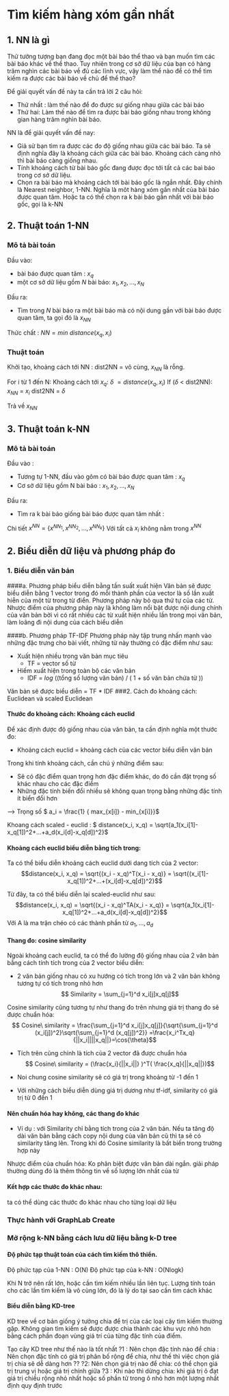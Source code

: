 Tìm kiếm hàng xóm gần nhất
=================

## 1. NN là gì 
Thử tưởng tượng bạn đang đọc một bài báo thể thao và bạn muốn tìm các bài báo khác về thể thao. Tuy nhiên trong cơ sở dữ liệu của bạn có hàng trăm nghìn các bài báo về đủ các lĩnh vực, vậy làm thể nào để có thể tìm kiếm ra được các bài báo về chủ để thể thao?

Để giải quyết vấn đề này ta cần trả lời 2 câu hỏi:

* Thứ nhất : làm thế nào để đo được sự giống nhau giữa các bài báo
* Thứ hai: Làm thế nào để tìm ra được bài báo giống nhau trong không gian hàng trăm nghìn bài báo.

NN là để giải quyết vấn đề nay:

* Giả sử bạn tìm ra được các đo độ giống nhau giữa các bài báo. Ta sẽ định nghĩa đây là khoảng cách giữa các bài báo. Khoảng cách càng nhỏ thì bài báo càng giống nhau.
* Tính khoảng cách từ bài báo gốc đang được đọc tới tất cả các baì báo trong cơ sở dữ liệu.
* Chọn ra bài báo mà khoảng cách tới bài báo gốc là ngắn nhất. Đây chính là Nearest neighbor, 1-NN. Nghĩa là môt hàng xóm gần nhất của bài báo được quan tâm. Hoặc ta có thể chọn ra k bài báo gần nhất với bài báo gốc, gọi là k-NN
## 2. Thuật toán 1-NN
### Mô tả bài toán

Đầu vào:

* bài báo được quan tâm : $x_q$
* một cơ sở dữ liệu gồm $N$ bài báo: $x_1, x_2, ..., x_N$

Đầu ra:

* Tìm trong $N$ bài báo ra một bài báo mà có nội dung gần với bài báo được quan tâm, ta gọi đó là $x_{NN}$

Thức chất : $NN = min\ distance (x_q, x_i)$

### Thuật toán

Khởi tạo, khoảng cách tới NN : dist2NN = vô cùng, $x_{NN}$ là rỗng.

For i từ 1 đến N:
	Khoảng cách tới $x_q$: $\delta\ = distance(x_q, x_i)$
	If ($\delta$ < dist2NN):
	$x_{NN}$ = $x_i$
	dist2NN = $\delta$

Trả về $x_{NN}$

## 3. Thuật toán k-NN
### Mô tả bài toán

Đầu vào :

* Tương tự 1-NN, đầu vào gôm có bài báo được quan tâm : $x_q$
* Cơ sở dữ liệu gồm N bài báo : $x_1, x_2, ..., x_N$

Đầu ra:

* Tìm ra k bài báo giống bài báo được quan tâm nhất : 

Chi tiết
$x^{NN} = \{ x^{NN_1}, x^{NN_2}, ..., x^{NN_k}\}$
Với tất cả $x_i$ không nằm trong $x^{NN}$

## 2. Biểu diễn dữ liệu và phương pháp đo

### 1. Biểu diễn văn bản
####a. Phương pháp biểu diễn bằng tần suất xuất hiện
Văn bản sẽ được biểu diễn bằng 1 vector trong đó mỗi thành phần của vector là số lần xuất hiễn của một từ trong từ điển. Phương pháp này bỏ qua thứ tự của các từ.  
Nhược điểm của phương pháp này là không làm nổi bật được nội dung chính của văn bản bởi vì có rất nhiều các từ xuất hiện nhiều lần trong mọi văn bản, làm loãng đi nội dung của cách biểu diễn

####b. Phương pháp TF-IDF 
Phương pháp này tập trung nhấn mạnh vào những đặc trưng cho bài viết, những từ này thường có đặc điểm như sau:

* Xuất hiện nhiều trong văn bản mục tiêu
	* TF = vector số từ
* Hiếm xuất hiện trong toàn bộ các văn bản
	* IDF = $log$ ((tổng số lượng văn bản) / ( 1 + số văn bản chứa từ ))

Văn bản sẽ được biểu diễn = TF * IDF
###2. Cách đo khoảng cách: Euclidean và scaled Euclidean
#### Thước đo khoảng cách: Khoảng cách euclid
Để xác định được độ giống nhau của văn bản, ta cần định nghĩa một thước đo:

* Khoảng cách euclid = khoảng cách của các vector biểu diễn văn bản

Trong khi tính khoảng cách, cần chú ý những điểm sau:
* Sẽ có đặc điểm quan trọng hơn đặc điểm khác, do đó cần đặt trọng số khác nhau cho các đặc điểm
* Những đặc tính biến đổi nhiều sẽ không quan trọng bằng những đặc tính ít biển đổi hơn

--> Trọng số $ a_i = \frac{1} { max_{x[i]} - min_{x[i]}}$ 

Khoang cách scaled - euclid :
$ distance(x_i, x_q) = \sqrt{a_1(x_i[1]-x_q[1])^2+...+a_d(x_i[d]-x_q[d])^2}$

#### Khoảng cách euclid biểu diễn bằng tích trong:
Ta có thể biểu diễn khoảng cách euclid dưới dang tích của 2 vector:
$$distance(x_i, x_q) = \sqrt{(x_i - x_q)^T(x_i - x_q)} =  
\sqrt{(x_i[1]-x_q[1])^2+...+(x_i[d]-x_q[d])^2}$$

Từ đây, ta có thể biểu diễn lại scaled-euclid như sau:
$$distance(x_i, x_q) = \sqrt{(x_i - x_q)^TA(x_i - x_q)} =  \sqrt{a_1(x_i[1]-x_q[1])^2+...+a_d(x_i[d]-x_q[d])^2}$$
Với A là ma trận chéo có các thành phần từ $a_1,...,a_d$

#### Thang đo: cosine similarity
Ngoài khoảng cach euclid, ta có thể đo lường độ giống nhau của 2 văn bản bằng cách tính tích trong của 2 vector biểu diễn:

* 2 văn bản giống nhau có xu hướng có tích trong lớn và 2 văn bản không tương tự có tích trong nhỏ hơn
$$ Similarity = \sum_{j=1}^d x_i[j]x_q[j]$$

Cosine similarity cũng tương tự như thang đo trên nhưng giá trị thang đo sẽ được chuẩn hóa:
$$ Cosine\  similarity = \frac{\sum_{j=1}^d x_i[j]x_q[j]}{\sqrt{\sum_{j=1}^d (x_i[j])^2}\sqrt{\sum_{j=1}^d (x_q[j])^2}} =\frac{x_i^Tx_q}{||x_i||||x_q||}=\cos{\theta}$$ 

* Tích trên cũng chính là tích của 2 vector đã được chuẩn hóa
$$ Cosine\  similarity = (\frac{x_i}{||x_i||} )^T( \frac{x_q}{||x_q||})$$

* Noi chung cosine similarity sẽ có giá trị trong khoảng từ -1 đến 1
* Với những cách biểu diễn dùng giá trị dương như tf-idf, similarity có giá trị từ 0 đến 1

#### Nên chuẩn hóa hay không, các thang đo khác

* Ví dụ : với Similarity chỉ bằng tích trong của 2 văn bản. Nếu ta tăng độ dài văn bản bằng cách copy nội dung của văn bản cũ thì ta sẽ có similarity tăng lên. Trong khi đó Cosine similarity là bất biến trong trường hợp này

Nhược điểm của chuẩn hóa: Ko phân biệt được văn bản dài ngắn. giải pháp thường dùng đó là thêm thông tin về số lượng lớn nhất của từ

#### Kết hợp các thước đo khác nhau:
ta có thể dùng các thước đo khác nhau cho từng loại dữ liệu

### Thực hành với GraphLab Create

### Mở rộng k-NN bằng cách lưu dữ liệu bằng k-D tree

#### Độ phức tạp thuật toán của cách tìm kiếm thô thiển.
Độ phức tạp của 1-NN : O(N)
Độ phức tạp của k-NN : O(Nlogk)

Khi N trở nên rất lớn, hoặc cần tìm kiếm nhiều lần liên tục. Lượng tính toán cho các lần tìm kiếm là vô cùng lớn, đó là lý do tại sao cần tìm cách khác

#### Biểu diễn bằng KD-tree

KD tree về cơ bản giống ý tưởng chia để trị của các loại cây tìm kiếm thường gặp.
Không gian tìm kiếm sẽ được được chia thành các khu vực nhỏ hơn bằng cách phần đoạn vùng giá trí của từng đặc tính của điểm.

Tạo cây KD tree như thế nào là tốt nhất
?1 : Nên chọn đặc tính nào để chia : Nên chọn đặc tính có giá trị phân bố rộng để chia, như thế thì việc chọn giá trị chia sẽ dễ dàng hơn ??
?2: Nên chọn giá trị nào để chia: có thể chọn giá trị trung vị hoặc giá trị chính giữa
?3 : Khi nào thì dừng chia: khi giá trị ô đạt giá trị chiều rộng nhỏ nhất hoặc số phần tử trong ô nhỏ hơn một lượng nhất định quy định trước